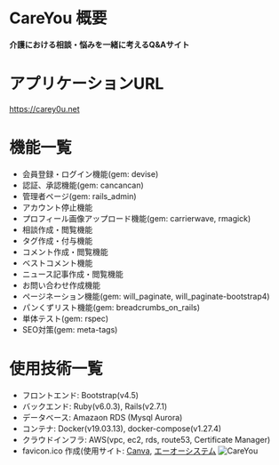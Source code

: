 # CareYou 概要

__介護における相談・悩みを一緒に考えるQ&Aサイト__

# アプリケーションURL

https://carey0u.net

# 機能一覧

- 会員登録・ログイン機能(gem: devise)
- 認証、承認機能(gem: cancancan)
- 管理者ページ(gem: rails_admin)
- アカウント停止機能
- プロフィール画像アップロード機能(gem: carrierwave, rmagick)
- 相談作成・閲覧機能
- タグ作成・付与機能
- コメント作成・閲覧機能
- ベストコメント機能
- ニュース記事作成・閲覧機能
- お問い合わせ作成機能
- ページネーション機能(gem: will_paginate, will_paginate-bootstrap4)
- パンくずリスト機能(gem: breadcrumbs_on_rails)
- 単体テスト(gem: rspec)
- SEO対策(gem: meta-tags)

# 使用技術一覧

- フロントエンド: Bootstrap(v4.5)
- バックエンド: Ruby(v6.0.3), Rails(v2.7.1)
- データベース: Amazaon RDS (Mysql Aurora)
- コンテナ: Docker(v19.03.13), docker-compose(v1.27.4)
- クラウドインフラ: AWS(vpc, ec2, rds, route53, Certificate Manager)
- favicon.ico 作成(使用サイト: [Canva](www.canva.com), [エーオーシステム](ao-system.net)
![CareYou](https://user-images.githubusercontent.com/68471488/99181158-0645f300-2770-11eb-9217-e1eebd3c4ef2.png)
